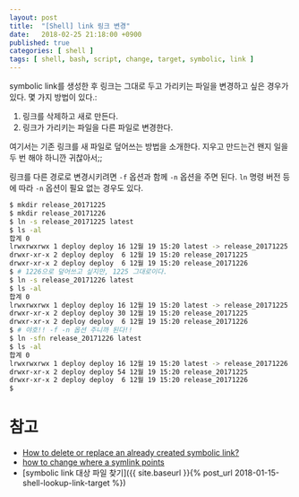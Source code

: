 ```yaml
---
layout: post
title:  "[Shell] link 링크 변경"
date:   2018-02-25 21:18:00 +0900
published: true
categories: [ shell ]
tags: [ shell, bash, script, change, target, symbolic, link ]
---
```


symbolic link를 생성한 후 링크는 그대로 두고 가리키는 파일을 변경하고 싶은 경우가 있다. 몇 가지 방법이 있다.:

1. 링크를 삭제하고 새로 만든다.
2. 링크가 가리키는 파일을 다른 파일로 변경한다.

여기서는 기존 링크를 새 파일로 덮어쓰는 방법을 소개한다. 지우고 만드는건 왠지 일을 두 번 해야 하니깐 귀찮아서;;

링크를 다른 경로로 변경시키려면 `-f` 옵션과 함께 `-n` 옵션을 주면 된다. `ln` 명령 버전 등에 따라 `-n` 옵션이 필요 없는 경우도 있다.

```bash
$ mkdir release_20171225
$ mkdir release_20171226
$ ln -s release_20171225 latest
$ ls -al
합계 0
lrwxrwxrwx 1 deploy deploy 16 12월 19 15:20 latest -> release_20171225
drwxr-xr-x 2 deploy deploy  6 12월 19 15:20 release_20171225
drwxr-xr-x 2 deploy deploy  6 12월 19 15:20 release_20171226
$ # 1226으로 덮어쓰고 싶지만, 1225 그대로이다.
$ ln -s release_20171226 latest
$ ls -al
합계 0
lrwxrwxrwx 1 deploy deploy 16 12월 19 15:20 latest -> release_20171225
drwxr-xr-x 2 deploy deploy 30 12월 19 15:20 release_20171225
drwxr-xr-x 2 deploy deploy  6 12월 19 15:20 release_20171226
$ # 야호!! -f -n 옵션 주니까 된다!!
$ ln -sfn release_20171226 latest
$ ls -al
합계 0
lrwxrwxrwx 1 deploy deploy 16 12월 19 15:20 latest -> release_20171226
drwxr-xr-x 2 deploy deploy 54 12월 19 15:20 release_20171225
drwxr-xr-x 2 deploy deploy  6 12월 19 15:20 release_20171226
$
```


# 참고

- [How to delete or replace an already created symbolic link?](https://askubuntu.com/questions/13363/how-to-delete-or-replace-an-already-created-symbolic-link)
- [how to change where a symlink points](https://unix.stackexchange.com/questions/151999/how-to-change-where-a-symlink-points)
- [symbolic link 대상 파일 찾기]({{ site.baseurl }}{% post_url 2018-01-15-shell-lookup-link-target %})
